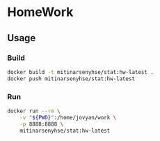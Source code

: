 # HomeWork
## Usage
### Build
```bash
docker build -t mitinarsenyhse/stat:hw-latest .
docker push mitinarsenyhse/stat:hw-latest
```
### Run
```bash
docker run --rm \
    -v "${PWD}":/home/jovyan/work \
    -p 8888:8888 \
    mitinarsenyhse/stat:hw-latest
```
